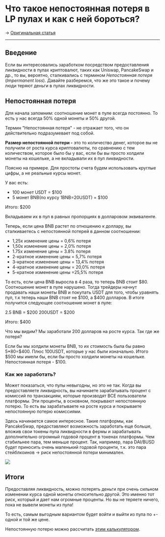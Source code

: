 # Что такое непостоянная потеря в LP пулах и как с ней бороться?
-> [Оригинальная статья](https://telegra.ph/CHto-takoe-nepostoyannaya-poterya-v-LP-pulah-02-06)

---

## Введение
Если вы интересовались заработком посредством предоставления ликвидности в пулах криптовалют, таких как Uniswap, PancakeSwap и др., то вы, вероятно, сталкивались с термином *Непостоянная потеря* (*Impermanent loss*). Давайте разберемся, что же это такое и почему люди теряют деньги в пулах ликвидности.

## Непостоянная потеря
Для начала запомним: cоотношение монет в пуле всегда постоянно. То есть у нас всегда 50% одной монеты и 50% другой.

Термин "Непостоянная потеря" - не отражает того, что он действительно подразумевает под собой.

**Размер непостоянной потери -** это то количество денег, которое вы не получили от роста курса криптовалюты, по сравнению с тем количеством, которое было бы у вас, если бы вы просто холдили монеты на кошельке, а не вкладывали их в пул ликвидности.

Поясню на примере. Для простоты счета будем использовать круглые цифры, а не реальные курсы монет.

У вас есть:
- 100 монет USDT = \$100
- 5 монет BNB(по курсу 1BNB=20USDT) = \$100

Итого: \$200

Вкладываем их в пул в равных пропорциях в долларовом эквиваленте.

Теперь, если цена BNB растет по отношению к доллару, вы сталкиваетесь с непостоянной потерей в данном соотношении:

-   1,25x изменение цены = 0,6% потеря
-   1,50x изменение цены = 2,0% потеря
-   1.75x изменение цены = 3.8% потеря
-   2-кратное изменение цены = 5,7% потеря
-   3-кратное изменение цены = 13,4% потеря
-   4-кратное изменение цены = 20,0% потеря
-   5-кратное изменение цены =25,5% потеря

То есть, если цена BNB выросла в 4 раза, то теперь BNB стоит \$80. Соотношение монет в пуле нарушено. Тогда трейдеры начнут продавать наши монеты BNB и покупать USDT для того, чтобы уравнять пул, т.к теперь наши BNB стоят не \$100, а \$400 долларов. В итоге получится следующее соотношение монет в пуле:

2.5 BNB = \$200
200USDT = \$200

Итого: \$400

Что мы видим? Мы заработали 200 долларов на росте курса. Так где же потеря?

Если бы мы холдили монеты BNB, то их стоимость была бы равно 5*80=\$400. Плюс 100USDT, которые у нас были изначально. Итого \$500 мы имели бы, если бы просто холдили монеты на кошельке. Непостоянная потеря - \$100.

### Как же заработать?
Может показаться, что пулы невыгодны, но это не так.
Когда вы предоставляете ликвидность, вы начинаете зарабатывать процент с комиссий по транзакциям, которые производят ВСЕ пользователи платформы. Эти проценты, в основном, покрывают непостоянную потерю. То есть вы зарабатываете на росте курса и покрываете непостоянную потерю комиссиями.

Здесь начинается самое интересное. Такие платформы, как PancakeSwap, предоставляют возможность заработать еще больше, вложив свои токены пула ликвидности в фермы и зарабатывать дополнительно огромный годовой процент в токенах платформы. Чем стабильнее пара, тем меньше процент. Так, например, пара DAI/BUSD будет приносить очень маленький годовой проценти, т.к. это пара стейблкоинов -> риск непостоянной потери минимален.

![](https://telegra.ph/file/fc5c2fe1db10fa2233272.png)

## Итоги
Предоставляя ликвидность, можно потерять деньги при очень сильном изменении курса одной монеты относительно другой. Это именно тот риск, который и дает нам огромные проценты.
Но вы не теряете ничего, пока не вывели монеты из пула!

То есть, самым выгодным вариантом будет войти и выйти из пула по +- одной и той же цене.

Непостоянную потерю можно рассчитать [этим калькулятором](https://defiyield.info/advanced-impermanent-loss-calculator).